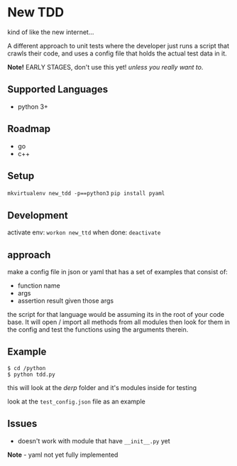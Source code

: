 # New TDD
kind of like the new internet...

A different approach to unit tests where the developer just runs a script that crawls their code,
and uses a config file that holds the actual test data in it.

**Note!**
EARLY STAGES, don't use this yet! _unless you really want to_.

## Supported Languages
* python 3+

## Roadmap
* go
* c++

## Setup
`mkvirtualenv new_tdd -p==python3`
`pip install pyaml`

## Development
activate env: `workon new_ttd`
when done: `deactivate`

## approach
make a config file in json or yaml that has a set of examples that consist of:
* function name
* args
* assertion result given those args

the script for that language would be assuming its in the root of your code base.
It will open / import all methods from all modules then look for them in the config
and test the functions using the arguments therein.

## Example
```
$ cd /python
$ python tdd.py
```
this will look at the _derp_ folder and it's modules inside for testing

look at the `test_config.json` file as an example

## Issues
* doesn't work with module that have `__init__.py` yet


**Note** - yaml not yet fully implemented